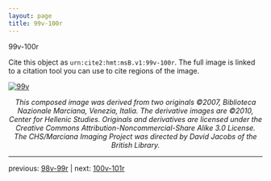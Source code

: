 ```yaml
---
layout: page
title: 99v-100r
---
```


99v-100r

Cite this object as `urn:cite2:hmt:msB.v1:99v-100r`. The full image is linked to a citation tool you can use to cite regions of the image.

[![99v](http://www.homermultitext.org/iipsrv?IIIF=/project/homer/pyramidal/deepzoom/hmt/vbbifolio/v1/vb_99v_100r.tif/full/800,/0/default.jpg)](http://www.homermultitext.org/ict2/?urn=urn:cite2:hmt:vbbifolio.v1:vb_99v_100r) 

<p style="text-align: center; font-style: italic;">This composed image was derived from two originals ©2007, Biblioteca Nazionale Marciana, Venezia, Italia. The derivative images are ©2010, Center for Hellenic Studies. Originals and derivatives are licensed under the Creative Commons Attribution-Noncommercial-Share Alike 3.0 License. The CHS/Marciana Imaging Project was directed by David Jacobs of the British Library.</p>

---

previous: [98v-99r](../98v-99r/) | next: [100v-101r](../100v-101r/)